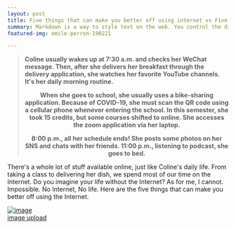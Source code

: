 ```yaml
---
layout: post
title: Five things that can make you better off using internet vs Five things you can’t do without the internet 
summary: Markdown is a way to style text on the web. You control the display of the document; formating words as bold or italic, adding images, and creating lists are just a few of the things we can do with Markdown. Mostly, Markdown is just regular text with a few non-alphabetic characters thrown in.
featured-img: emile-perron-190221

---
```


<Blockquote>
<text align="center"><b>Coline usually wakes up at 7:30 a.m. and checks her WeChat message. Then, after she delivers her breakfast through the delivery application, she watches her favorite YouTube channels. It's her daily morning routine. 
 
When she goes to school, she usually uses a bike-sharing application. Because of COVID-19, she must scan the QR code using a cellular phone whenever entering the school. In this semester, she took 15 credits, but some courses shifted to online. She accesses the zoom application via her laptop. 
 
 8:00 p.m., all her schedule ends! She posts some photos on her SNS and chats with her friends. 11:00 p.m., listening to podcast, she goes to bed. 
</b></text>
</Blockquote>


<p>There's a whole lot of stuff available online, just like Coline's daily life. From taking a class to delivering her dish, we spend most of our time on the Internet. Do you imagine your life without the Internet? As for me, I cannot. Impossible. No Internet, No life. Here are the five things that can make you better off using the Internet.</p>

<a href="https://ibb.co/ZWfYkZH"><img src="https://i.ibb.co/NZFmH41/image.png" alt="image" border="0"></a><br/><a target='_blank' href='https://imgbb.com/'>image upload</a><br/>

